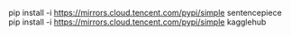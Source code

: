 pip install -i https://mirrors.cloud.tencent.com/pypi/simple sentencepiece
pip install -i https://mirrors.cloud.tencent.com/pypi/simple kagglehub